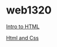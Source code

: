# web1320
 
<a href="intro_to_html/index.html" target="_blank">Intro to HTML</a>

<a href="html5_css_index.html/index.html" target="_blank">Html and Css</a>
